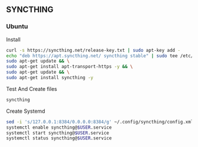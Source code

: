 ## SYNCTHING

### Ubuntu

Install
```sh
curl -s https://syncthing.net/release-key.txt | sudo apt-key add -
echo "deb https://apt.syncthing.net/ syncthing stable" | sudo tee /etc/apt/sources.list.d/syncthing.list
sudo apt-get update && \
sudo apt-get install apt-transport-https -y && \
sudo apt-get update && \
sudo apt-get install syncthing -y
```

Test And Create files
```sh
syncthing
```

Create Systemd
```sh
sed -i 's/127.0.0.1:8384/0.0.0.0:8384/g' ~/.config/syncthing/config.xml
systemctl enable syncthing@$USER.service
systemctl start syncthing@$USER.service
systemctl status syncthing@$USER.service
```
